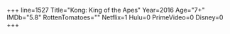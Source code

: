+++
line=1527
Title="Kong: King of the Apes"
Year=2016
Age="7+"
IMDb="5.8"
RottenTomatoes=""
Netflix=1
Hulu=0
PrimeVideo=0
Disney=0
+++

